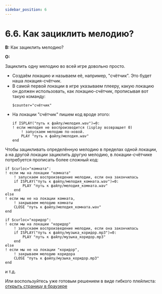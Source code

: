 ```yaml
---
sidebar_position: 6
---
```


# 6.6. Как зациклить мелодию?
<!-- [:faq_06_06] -->

**В:** Как зациклить мелодию?

**О:**

Зациклить одну мелодию во всей игре довольно просто.

* Создаём локацию и называем её, например, "счётчик". Это будет наша локация-счётчик.
* В самой первой локации в игре указываем плееру, какую локацию он должен использовать, как локацию-счётчик, прописывая вот такую команду:
	```qsp
	$counter="счётчик"
	```
* На локации "счётчик" пишем код вроде этого:
	```qsp
	if ISPLAY("путь к файлу/мелодия.wav")=0:
	! если мелодия не воспроизводится (isplay возвращает 0)
		! запускаем мелодию по-новой.
		PLAY "путь к файлу/мелодия.wav"
	end
	```

Чтобы зацикливать определённую мелодию в пределах одной локации, а на другой локации зациклить другую мелодию, в локации-счётчике потребуется прописать более сложный код:

```qsp
if $curloc="комната":
! если мы на локации "комната"
	! запускаем воспроизведение мелодии, если она закончилась
	if ISPLAY("путь к файлу/мелодия_комната.wav")=0:
		PLAY "путь к файлу/мелодия_комната.wav"
	end
else
! если мы не на локации комната,
	! закрываем мелодию комнаты
	CLOSE "путь к файлу/мелодия_комната.wav"
end

if $curloc="коридор":
! если мы на локации "коридор"
	! запускаем воспроизведение мелодии, если она закончилась
	if ISPLAY("путь к файлу/музыка_коридор.mp3")=0:
		PLAY "путь к файлу/музыка_коридор.mp3"
	end
else
! если мы не на локации "коридор",
	! закрываем мелодию коридора
	CLOSE "путь к файлу/музыка_коридор.mp3"
end
```

и т.д.

Или воспользуйтесь уже готовым решением в виде гибкого плейлиста: [открыть страницу в браузере](https://qsp.org/index.php?option=com_content&view=article&id=79:-10&catid=36:2009-02-19-06-11-21&Itemid=76)
